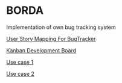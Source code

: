 # BORDA
Implementation of own bug tracking system

[User Story Mapping For BugTracker](https://trello.com/b/flG9SBVl/user-story-mapping-for-bugtracker)

[Kanban Development Board](https://trello.com/b/THEiKP1f/kanban-development-board)

[Use case 1](https://imgur.com/sEg2ryq)

[Use case 2](https://imgur.com/MNwYFjK)


